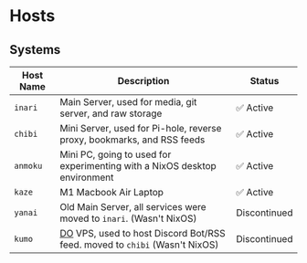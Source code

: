 # Hosts

## Systems

| Host Name  | Description                                                                                                 | Status       |
| ---------- | ----------------------------------------------------------------------------------------------------------- | ------------ |
| `inari`    | Main Server, used for media, git server, and raw storage                                                    | ✅ Active    |
| `chibi`    | Mini Server, used for Pi-hole, reverse proxy, bookmarks, and RSS feeds                                      | ✅ Active    |
| `anmoku`   | Mini PC, going to used for experimenting with a NixOS desktop environment                                   | ✅ Active    |
| `kaze`     | M1 Macbook Air Laptop                                                                                       | ✅ Active    |
| `yanai`    | Old Main Server, all services were moved to `inari`. (Wasn't NixOS)                                         | Discontinued |
| `kumo`     | [DO](https://www.digitalocean.com/) VPS, used to host Discord Bot/RSS feed. moved to `chibi` (Wasn't NixOS) | Discontinued |

